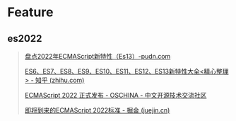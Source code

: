 # Feature

## es2022

> [盘点2022年ECMAScript新特性（Es13）-pudn.com](https://www.pudn.com/news/636b1cd7a4b7e43a5ee963a0.html)
>
> [ES6、ES7、ES8、ES9、ES10、ES11、ES12、ES13新特性大全<精心整理> - 知乎 (zhihu.com)](https://zhuanlan.zhihu.com/p/427857918)
>
> [ECMAScript 2022 正式发布 - OSCHINA - 中文开源技术交流社区](https://www.oschina.net/news/201117/ecmascript-2022)
>
> [即将到来的ECMAScript 2022标准 - 掘金 (juejin.cn)](https://juejin.cn/post/7003551138100281352)